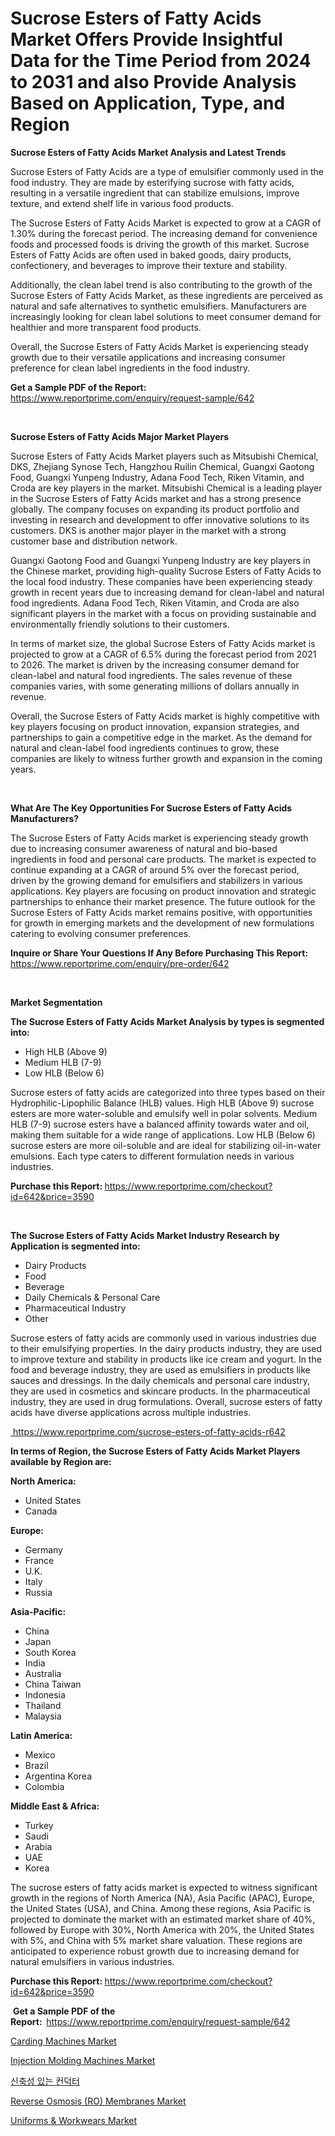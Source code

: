 <p><h1>Sucrose Esters of Fatty Acids Market Offers Provide Insightful Data for the Time Period from 2024 to 2031 and also Provide Analysis Based on Application, Type, and Region</h1></p><p><strong>Sucrose Esters of Fatty Acids Market Analysis and Latest Trends</strong></p>
<p><p>Sucrose Esters of Fatty Acids are a type of emulsifier commonly used in the food industry. They are made by esterifying sucrose with fatty acids, resulting in a versatile ingredient that can stabilize emulsions, improve texture, and extend shelf life in various food products.</p><p>The Sucrose Esters of Fatty Acids Market is expected to grow at a CAGR of 1.30% during the forecast period. The increasing demand for convenience foods and processed foods is driving the growth of this market. Sucrose Esters of Fatty Acids are often used in baked goods, dairy products, confectionery, and beverages to improve their texture and stability.</p><p>Additionally, the clean label trend is also contributing to the growth of the Sucrose Esters of Fatty Acids Market, as these ingredients are perceived as natural and safe alternatives to synthetic emulsifiers. Manufacturers are increasingly looking for clean label solutions to meet consumer demand for healthier and more transparent food products.</p><p>Overall, the Sucrose Esters of Fatty Acids Market is experiencing steady growth due to their versatile applications and increasing consumer preference for clean label ingredients in the food industry.</p></p>
<p><strong>Get a Sample PDF of the Report:&nbsp;</strong> <a href="https://www.reportprime.com/enquiry/request-sample/642">https://www.reportprime.com/enquiry/request-sample/642</a></p>
<p>&nbsp;</p>
<p><strong>Sucrose Esters of Fatty Acids Major Market Players</strong></p>
<p><p>Sucrose Esters of Fatty Acids Market players such as Mitsubishi Chemical, DKS, Zhejiang Synose Tech, Hangzhou Ruilin Chemical, Guangxi Gaotong Food, Guangxi Yunpeng Industry, Adana Food Tech, Riken Vitamin, and Croda are key players in the market. Mitsubishi Chemical is a leading player in the Sucrose Esters of Fatty Acids market and has a strong presence globally. The company focuses on expanding its product portfolio and investing in research and development to offer innovative solutions to its customers. DKS is another major player in the market with a strong customer base and distribution network.</p><p>Guangxi Gaotong Food and Guangxi Yunpeng Industry are key players in the Chinese market, providing high-quality Sucrose Esters of Fatty Acids to the local food industry. These companies have been experiencing steady growth in recent years due to increasing demand for clean-label and natural food ingredients. Adana Food Tech, Riken Vitamin, and Croda are also significant players in the market with a focus on providing sustainable and environmentally friendly solutions to their customers.</p><p>In terms of market size, the global Sucrose Esters of Fatty Acids market is projected to grow at a CAGR of 6.5% during the forecast period from 2021 to 2026. The market is driven by the increasing consumer demand for clean-label and natural food ingredients. The sales revenue of these companies varies, with some generating millions of dollars annually in revenue.</p><p>Overall, the Sucrose Esters of Fatty Acids market is highly competitive with key players focusing on product innovation, expansion strategies, and partnerships to gain a competitive edge in the market. As the demand for natural and clean-label food ingredients continues to grow, these companies are likely to witness further growth and expansion in the coming years.</p></p>
<p>&nbsp;</p>
<p><strong>What Are The Key Opportunities For Sucrose Esters of Fatty Acids Manufacturers?</strong></p>
<p><p>The Sucrose Esters of Fatty Acids market is experiencing steady growth due to increasing consumer awareness of natural and bio-based ingredients in food and personal care products. The market is expected to continue expanding at a CAGR of around 5% over the forecast period, driven by the growing demand for emulsifiers and stabilizers in various applications. Key players are focusing on product innovation and strategic partnerships to enhance their market presence. The future outlook for the Sucrose Esters of Fatty Acids market remains positive, with opportunities for growth in emerging markets and the development of new formulations catering to evolving consumer preferences.</p></p>
<p><strong>Inquire or Share Your Questions If Any Before Purchasing This Report:</strong> <a href="https://www.reportprime.com/enquiry/pre-order/642">https://www.reportprime.com/enquiry/pre-order/642</a></p>
<p>&nbsp;</p>
<p><strong>Market Segmentation</strong></p>
<p><strong>The Sucrose Esters of Fatty Acids Market Analysis by types is segmented into:</strong></p>
<p><ul><li>High HLB (Above 9)</li><li>Medium HLB (7-9)</li><li>Low HLB (Below 6)</li></ul></p>
<p><p>Sucrose esters of fatty acids are categorized into three types based on their Hydrophilic-Lipophilic Balance (HLB) values. High HLB (Above 9) sucrose esters are more water-soluble and emulsify well in polar solvents. Medium HLB (7-9) sucrose esters have a balanced affinity towards water and oil, making them suitable for a wide range of applications. Low HLB (Below 6) sucrose esters are more oil-soluble and are ideal for stabilizing oil-in-water emulsions. Each type caters to different formulation needs in various industries.</p></p>
<p><strong>Purchase this Report:&nbsp;</strong><a href="https://www.reportprime.com/checkout?id=642&price=3590">https://www.reportprime.com/checkout?id=642&price=3590</a></p>
<p>&nbsp;</p>
<p><strong>The Sucrose Esters of Fatty Acids Market Industry Research by Application is segmented into:</strong></p>
<p><ul><li>Dairy Products</li><li>Food</li><li>Beverage</li><li>Daily Chemicals & Personal Care</li><li>Pharmaceutical Industry</li><li>Other</li></ul></p>
<p><p>Sucrose esters of fatty acids are commonly used in various industries due to their emulsifying properties. In the dairy products industry, they are used to improve texture and stability in products like ice cream and yogurt. In the food and beverage industry, they are used as emulsifiers in products like sauces and dressings. In the daily chemicals and personal care industry, they are used in cosmetics and skincare products. In the pharmaceutical industry, they are used in drug formulations. Overall, sucrose esters of fatty acids have diverse applications across multiple industries.</p></p>
<p><a href="https://www.reportprime.com/sucrose-esters-of-fatty-acids-r642">&nbsp;https://www.reportprime.com/sucrose-esters-of-fatty-acids-r642</a></p>
<p><strong>In terms of Region, the Sucrose Esters of Fatty Acids Market Players available by Region are:</strong></p>
<p>
    <p> <strong> North America: </strong>
        <ul>
            <li>United States</li>
            <li>Canada</li>
        </ul>
        </p> 
    <p> <strong> Europe: </strong>
        <ul>
            <li>Germany</li>
            <li>France</li>
            <li>U.K.</li>
            <li>Italy</li>
            <li>Russia</li>
        </ul>
        </p> 
    <p> <strong> Asia-Pacific: </strong>
        <ul>
            <li>China</li>
            <li>Japan</li>
            <li>South Korea</li>
            <li>India</li>
            <li>Australia</li>
            <li>China Taiwan</li>
            <li>Indonesia</li>
            <li>Thailand</li>
            <li>Malaysia</li>
        </ul>
        </p> 
    <p> <strong> Latin America: </strong>
        <ul>
            <li>Mexico</li>
            <li>Brazil</li>
            <li>Argentina Korea</li>
            <li>Colombia</li>
        </ul>
        </p> 
    <p> <strong> Middle East & Africa: </strong>
        <ul>
            <li>Turkey</li>
            <li>Saudi</li>
            <li>Arabia</li>
            <li>UAE</li>
            <li>Korea</li>
        </ul>
    </p>
    </p>
<p><p>The sucrose esters of fatty acids market is expected to witness significant growth in the regions of North America (NA), Asia Pacific (APAC), Europe, the United States (USA), and China. Among these regions, Asia Pacific is projected to dominate the market with an estimated market share of 40%, followed by Europe with 30%, North America with 20%, the United States with 5%, and China with 5% market share valuation. These regions are anticipated to experience robust growth due to increasing demand for natural emulsifiers in various industries.</p></p>
<p><strong>Purchase this Report: </strong><a href="https://www.reportprime.com/checkout?id=642&price=3590">https://www.reportprime.com/checkout?id=642&price=3590</a></p>
<p>&nbsp;<strong>Get a Sample PDF of the Report:&nbsp;&nbsp;</strong><a href="https://www.reportprime.com/enquiry/request-sample/642">https://www.reportprime.com/enquiry/request-sample/642</a></p>
<p><strong></strong></p>
<p><p><a href="https://www.linkedin.com/pulse/market-forecast-global-carding-machines-trends-impact-analysis-peadf?trackingId=q42toluQcFixaoe6F1TyMg%3D%3D">Carding Machines Market</a></p><p><a href="https://medium.com/@mayekuhic78/global-injection-molding-machines-market-share-and-growth-opportunities-and-market-size-growing-c7cabc9f4ba4">Injection Molding Machines Market</a></p><p><a href="https://medium.com/@cheddar67856/%EC%8B%A0%EC%B6%95%EC%84%B1-%EC%A0%84%EB%8F%84%EC%B2%B4-%EC%8B%9C%EC%9E%A5-%EA%B7%9C%EB%AA%A8-%EB%B0%8F-%EC%A0%90%EC%9C%A0%EC%9C%A8-%EB%B6%84%EC%84%9D-%EC%84%B1%EC%9E%A5-%EB%8F%99%ED%96%A5-%EB%B0%8F-%EC%98%88%EC%B8%A1-2024-2031-e64db052f468">신축성 있는 컨덕터</a></p><p><a href="https://github.com/airdrophunter675/Market-Research-Report-List-1/blob/main/reverse-osmosis-ro-membranes-market.md">Reverse Osmosis (RO) Membranes Market</a></p><p><a href="https://medium.com/@mayekuhic78/uniforms-workwears-market-size-growth-and-industry-analysis-by-market-segmentation-and-regional-f9e77c591749">Uniforms & Workwears Market</a></p></p>